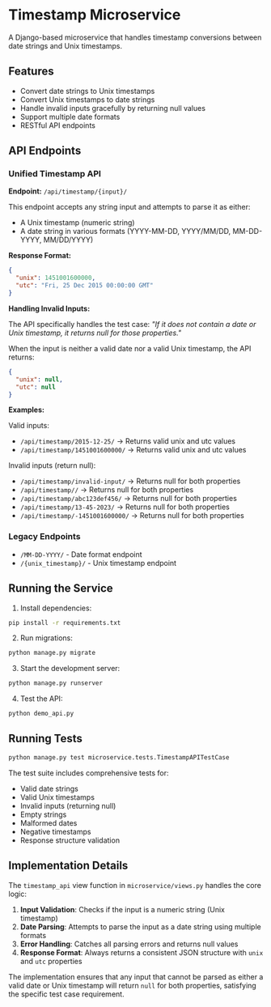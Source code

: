 # Timestamp Microservice

A Django-based microservice that handles timestamp conversions between date strings and Unix timestamps.

## Features

- Convert date strings to Unix timestamps
- Convert Unix timestamps to date strings
- Handle invalid inputs gracefully by returning null values
- Support multiple date formats
- RESTful API endpoints

## API Endpoints

### Unified Timestamp API

**Endpoint:** `/api/timestamp/{input}/`

This endpoint accepts any string input and attempts to parse it as either:
- A Unix timestamp (numeric string)
- A date string in various formats (YYYY-MM-DD, YYYY/MM/DD, MM-DD-YYYY, MM/DD/YYYY)

**Response Format:**
```json
{
  "unix": 1451001600000,
  "utc": "Fri, 25 Dec 2015 00:00:00 GMT"
}
```

**Handling Invalid Inputs:**

The API specifically handles the test case: *"If it does not contain a date or Unix timestamp, it returns null for those properties."*

When the input is neither a valid date nor a valid Unix timestamp, the API returns:
```json
{
  "unix": null,
  "utc": null
}
```

**Examples:**

Valid inputs:
- `/api/timestamp/2015-12-25/` → Returns valid unix and utc values
- `/api/timestamp/1451001600000/` → Returns valid unix and utc values

Invalid inputs (return null):
- `/api/timestamp/invalid-input/` → Returns null for both properties
- `/api/timestamp//` → Returns null for both properties
- `/api/timestamp/abc123def456/` → Returns null for both properties
- `/api/timestamp/13-45-2023/` → Returns null for both properties
- `/api/timestamp/-1451001600000/` → Returns null for both properties

### Legacy Endpoints

- `/MM-DD-YYYY/` - Date format endpoint
- `/{unix_timestamp}/` - Unix timestamp endpoint

## Running the Service

1. Install dependencies:
```bash
pip install -r requirements.txt
```

2. Run migrations:
```bash
python manage.py migrate
```

3. Start the development server:
```bash
python manage.py runserver
```

4. Test the API:
```bash
python demo_api.py
```

## Running Tests

```bash
python manage.py test microservice.tests.TimestampAPITestCase
```

The test suite includes comprehensive tests for:
- Valid date strings
- Valid Unix timestamps
- Invalid inputs (returning null)
- Empty strings
- Malformed dates
- Negative timestamps
- Response structure validation

## Implementation Details

The `timestamp_api` view function in `microservice/views.py` handles the core logic:

1. **Input Validation**: Checks if the input is a numeric string (Unix timestamp)
2. **Date Parsing**: Attempts to parse the input as a date string using multiple formats
3. **Error Handling**: Catches all parsing errors and returns null values
4. **Response Format**: Always returns a consistent JSON structure with `unix` and `utc` properties

The implementation ensures that any input that cannot be parsed as either a valid date or Unix timestamp will return `null` for both properties, satisfying the specific test case requirement.
